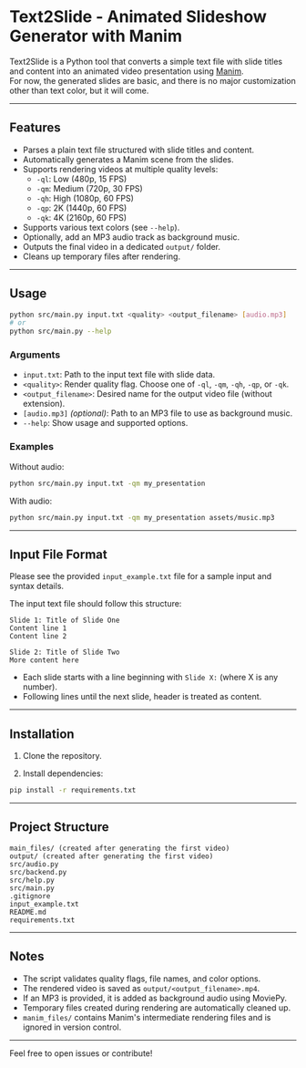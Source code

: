 # Text2Slide - Animated Slideshow Generator with Manim

Text2Slide is a Python tool that converts a simple text file with slide titles and content into an animated video presentation using [Manim](https://www.manim.community/).  
For now, the generated slides are basic, and there is no major customization other than text color, but it will come.

---

## Features

- Parses a plain text file structured with slide titles and content.  
- Automatically generates a Manim scene from the slides.  
- Supports rendering videos at multiple quality levels:  
  - `-ql`: Low (480p, 15 FPS)  
  - `-qm`: Medium (720p, 30 FPS)  
  - `-qh`: High (1080p, 60 FPS)  
  - `-qp`: 2K (1440p, 60 FPS)  
  - `-qk`: 4K (2160p, 60 FPS)  
- Supports various text colors (see `--help`).  
- Optionally, add an MP3 audio track as background music.  
- Outputs the final video in a dedicated `output/` folder.  
- Cleans up temporary files after rendering.  

---

## Usage

```bash
python src/main.py input.txt <quality> <output_filename> [audio.mp3]
# or
python src/main.py --help
```

### Arguments

- `input.txt`: Path to the input text file with slide data.
- `<quality>`: Render quality flag. Choose one of `-ql`, `-qm`, `-qh`, `-qp`, or `-qk`.
- `<output_filename>`: Desired name for the output video file (without extension).
- `[audio.mp3]` *(optional)*: Path to an MP3 file to use as background music.
- `--help`: Show usage and supported options.

### Examples

Without audio:
```bash
python src/main.py input.txt -qm my_presentation
```

With audio:
```bash
python src/main.py input.txt -qm my_presentation assets/music.mp3
```

---

## Input File Format

Please see the provided `input_example.txt` file for a sample input and syntax details.

The input text file should follow this structure:

```
Slide 1: Title of Slide One
Content line 1
Content line 2

Slide 2: Title of Slide Two
More content here
```

- Each slide starts with a line beginning with `Slide X:` (where X is any number).
- Following lines until the next slide, header is treated as content.

---

## Installation

1. Clone the repository.

2. Install dependencies:

```bash
pip install -r requirements.txt
```

---

## Project Structure

```
main_files/ (created after generating the first video)
output/ (created after generating the first video)
src/audio.py
src/backend.py
src/help.py
src/main.py
.gitignore
input_example.txt
README.md
requirements.txt
```

---

## Notes

- The script validates quality flags, file names, and color options.
- The rendered video is saved as `output/<output_filename>.mp4`.
- If an MP3 is provided, it is added as background audio using MoviePy.
- Temporary files created during rendering are automatically cleaned up.
- `manim_files/` contains Manim's intermediate rendering files and is ignored in version control.

---

Feel free to open issues or contribute!
